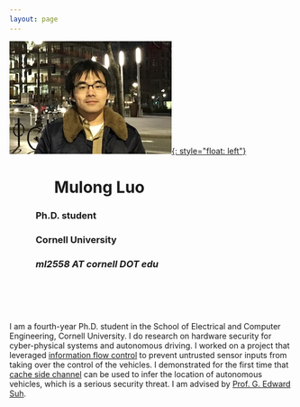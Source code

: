 ```yaml
---
layout: page
---
```

[![photo](/fig/boston_s.jpg){: style="float: left"}](/fig/boston.jpg) 
# &nbsp; &nbsp; &nbsp; &nbsp; &nbsp; &nbsp;          **Mulong Luo** 
### &nbsp; &nbsp; &nbsp; &nbsp; &nbsp; &nbsp;          **Ph.D. student** 
### &nbsp; &nbsp; &nbsp; &nbsp; &nbsp; &nbsp;          **Cornell University** 
### &nbsp; &nbsp; &nbsp; &nbsp; &nbsp; &nbsp;          *ml2558 AT cornell DOT edu*
# &nbsp;

I am a fourth-year Ph.D. student in the School of Electrical and Computer Engineering, Cornell University. I do research on hardware security for cyber-physical systems and autonomous driving. I worked on a project that leveraged [information flow control](pub/ifc-cpsspc2018.pdf) to prevent untrusted sensor inputs from taking over the control of the vehicles. I demonstrated for the first time that [cache side channel](pub/sec20-luo.pdf) can be used to infer the location of autonomous vehicles, which is a serious security threat. I am advised by [Prof. G. Edward Suh](https://tsg.ece.cornell.edu/people/g-edward-suh/).

